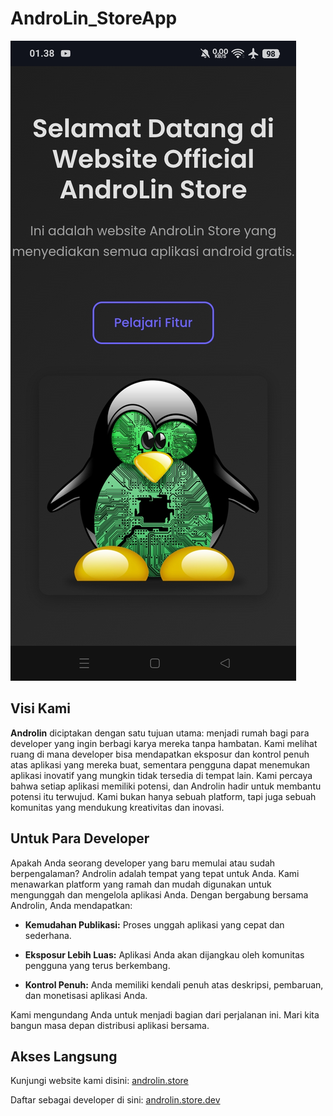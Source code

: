 # AndroLin_StoreApp

![Gambar web](images/androlin.jpg)

## Visi Kami
**Androlin** diciptakan dengan satu tujuan utama: menjadi rumah bagi para developer yang ingin berbagi karya mereka tanpa hambatan. Kami melihat ruang di mana developer bisa mendapatkan eksposur dan kontrol penuh atas aplikasi yang mereka buat, sementara pengguna dapat menemukan aplikasi inovatif yang mungkin tidak tersedia di tempat lain.
Kami percaya bahwa setiap aplikasi memiliki potensi, dan Androlin hadir untuk membantu potensi itu terwujud. Kami bukan hanya sebuah platform, tapi juga sebuah komunitas yang mendukung kreativitas dan inovasi.

## Untuk Para Developer
Apakah Anda seorang developer yang baru memulai atau sudah berpengalaman? Androlin adalah tempat yang tepat untuk Anda.
Kami menawarkan platform yang ramah dan mudah digunakan untuk mengunggah dan mengelola aplikasi Anda. Dengan bergabung bersama Androlin, Anda mendapatkan:

* **Kemudahan Publikasi:** Proses unggah aplikasi yang cepat dan sederhana.

* **Eksposur Lebih Luas:** Aplikasi Anda akan dijangkau oleh komunitas pengguna yang terus berkembang.

* **Kontrol Penuh:** Anda memiliki kendali penuh atas deskripsi, pembaruan, dan monetisasi aplikasi Anda.

Kami mengundang Anda untuk menjadi bagian dari perjalanan ini. Mari kita bangun masa depan distribusi aplikasi bersama.

## Akses Langsung
Kunjungi website kami disini:
[androlin.store](https://androlin.store)

Daftar sebagai developer di sini:
[androlin.store.dev](https://www.androlin.store/developer/login)
